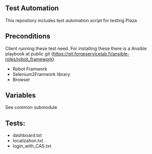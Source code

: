 
Test Automation
---------------

This repository includes test automation script for testing Plaza

Preconditions
-------------

Client running these test need. For installing these there is a Ansible playbook at public git (https://git.forgeservicelab.fi/ansible-roles/robot_framework)

+ Robot Framwork
+ Selenium2Framwork library
+ Browser

Variables
---------

See common submodule 


Tests:
------

+ dashboard.txt
+ localization.txt
+ login_with_CAS.txt

